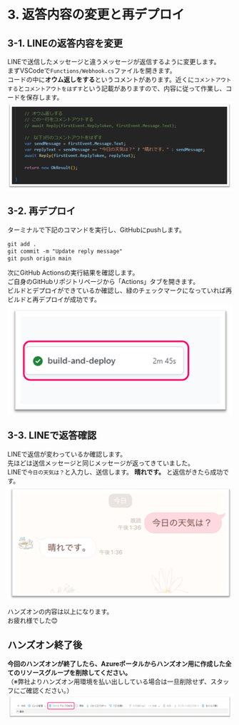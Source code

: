 # 3. 返答内容の変更と再デプロイ
## 3-1. LINEの返答内容を変更
LINEで送信したメッセージと違うメッセージが返信するように変更します。  
まずVSCodeで`Functions/Webhook.cs`ファイルを開きます。  
コードの中に**オウム返しをする**というコメントがあります。近くに`コメントアウトする`と`コメントアウトをはずす`という記載がありますので、内容に従って作業し、コードを保存します。  
![返信メッセージの変更1](images/reply_change_1.png)  

## 3-2. 再デプロイ
ターミナルで下記のコマンドを実行し、GitHubにpushします。  
```
git add .  
git commit -m "Update reply message"
git push origin main 
```

次にGitHub Actionsの実行結果を確認します。  
ご自身のGitHubリポジトリページから「Actions」タブを開きます。  
ビルドとデプロイができているか確認し、緑のチェックマークになっていれば再ビルドと再デプロイが成功です。  
![返信メッセージの変更2](images/reply_change_2.png)

## 3-3. LINEで返答確認  
LINEで返信が変わっているか確認します。  
先ほどは送信メッセージと同じメッセージが返ってきていました。  
LINEで`今日の天気は？`と入力し、送信します。 **晴れです。** と返信がきたら成功です。  
![返信メッセージの変更2](images/reply_change_3.png)

ハンズオンの内容は以上になります。  
お疲れ様でした:blush:

## ハンズオン終了後
**今回のハンズオンが終了したら、Azureポータルからハンズオン用に作成した全てのリソースグループを削除してください。**  
（※弊社よりハンズオン用環境を払い出ししている場合は一旦削除せず、スタッフにご確認ください。）
![リソースの削除](images/delete_resourcegroup_1.png) 
